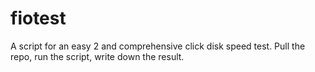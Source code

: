 # fiotest
A script for an easy 2 and comprehensive click disk speed test. Pull the repo, run the script, write down the result.
